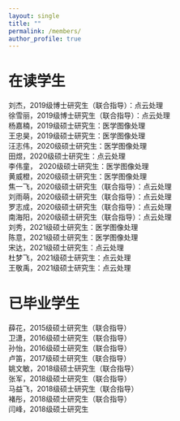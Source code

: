 ```yaml
---
layout: single
title: ""
permalink: /members/
author_profile: true
---
```

在读学生
===
刘杰，2019级博士研究生（联合指导）：点云处理   
徐雪丽，2019级博士研究生（联合指导）：点云处理   
杨嘉楠，2019级硕士研究生：医学图像处理   
王忠昊，2019级硕士研究生：医学图像处理   
汪志伟，2020级硕士研究生：医学图像处理   
田煜，2020级硕士研究生：点云处理    
李伟童，  2020级硕士研究生：医学图像处理   
黄威橙，2020级硕士研究生：医学图像处理   
焦一飞，2020级硕士研究生（联合指导）：点云处理   
刘雨萌，2020级硕士研究生（联合指导）：点云处理   
罗志成，2020级硕士研究生（联合指导）：点云处理   
南海阳，2020级硕士研究生（联合指导）：点云处理   
刘秀，2021级硕士研究生：医学图像处理   
陈意，2021级硕士研究生：医学图像处理   
宋达，2021级硕士研究生：点云处理   
杜梦飞，2021级硕士研究生：点云处理   
王敬禹，2021级硕士研究生：点云处理   

已毕业学生
===
薛花，2015级硕士研究生（联合指导）    
卫潇，2016级硕士研究生（联合指导）   
孙怡，2016级硕士研究生（联合指导）     
卢笛，2017级硕士研究生（联合指导）   
姚文敏，2018级硕士研究生（联合指导）   
张军，2018级硕士研究生（联合指导）    
马益飞，2018级硕士研究生（联合指导）      
褚彤，2018级硕士研究生（联合指导）  
闫峰，2018级硕士研究生  

